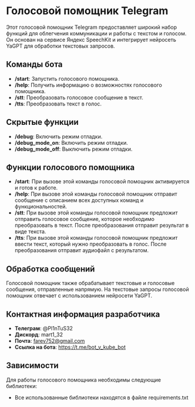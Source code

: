 # Голосовой помощник Telegram

Этот голосовой помощник Telegram предоставляет широкий набор функций для облегчения коммуникации и работы с текстом и голосом. Он основан на сервисе Яндекс SpeechKit и интегрирует нейросеть YaGPT для обработки текстовых запросов.

## Команды бота

- **/start**: Запустить голосового помощника.
- **/help**: Получить информацию о возможностях голосового помощника.
- **/stt**: Преобразовать голосовое сообщение в текст.
- **/tts**: Преобразовать текст в голос.

## Скрытые функции

- **/debug**: Включить режим отладки.
- **/debug_mode_on**: Включить режим отладки.
- **/debug_mode_off**: Выключить режим отладки.

## Функции голосового помощника

- **/start**: При вызове этой команды голосовой помощник активируется и готов к работе.
- **/help**: При вызове этой команды голосовой помощник отправит сообщение с описанием всех доступных команд и функциональностей.
- **/stt**: При вызове этой команды голосовой помощник предложит отправить голосовое сообщение, которое необходимо преобразовать в текст. После преобразования отправит результат в виде текста.
- **/tts**: При вызове этой команды голосовой помощник предложит ввести текст, который нужно преобразовать в голос. После преобразования отправит аудиофайл с результатом.

## Обработка сообщений

Голосовой помощник также обрабатывает текстовые и голосовые сообщения, отправленные напрямую. На текстовые запросы голосовой помощник отвечает с использованием нейросети YaGPT.

## Контактная информация разработчика

- **Телеграм**: @Pl1nTuS32
- **Дискорд**: mart1_32
- **Почта**: farev752@gmail.com
- **Ссылка на бота**: https://t.me/bot_v_kube_bot

## Зависимости

Для работы голосового помощника необходимы следующие библиотеки:

- Все использованные библиотеки находятся в файле requirements.txt


